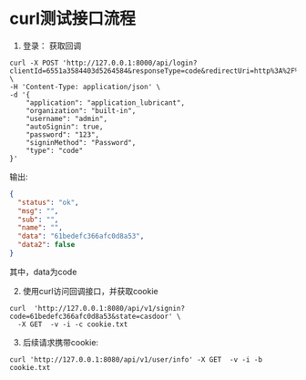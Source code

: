 # curl测试接口流程

1. 登录： 获取回调
```shell
curl -X POST 'http://127.0.0.1:8000/api/login?clientId=6551a3584403d5264584&responseType=code&redirectUri=http%3A%2F%2F127.0.0.1%3A8080%2Fapi%2Fv1%2Fsignin&type=code&scope=read&state=casdoor&nonce=&code_challenge_method=&code_challenge=' \
-H 'Content-Type: application/json' \
-d '{
    "application": "application_lubricant",
    "organization": "built-in",
    "username": "admin",
    "autoSignin": true,
    "password": "123",
    "signinMethod": "Password",
    "type": "code"
}'
```

输出:
```json
{
  "status": "ok",
  "msg": "",
  "sub": "",
  "name": "",
  "data": "61bedefc366afc0d8a53",
  "data2": false
}
```
其中，data为code

2. 使用curl访问回调接口，并获取cookie
```shell
curl  'http://127.0.0.1:8080/api/v1/signin?code=61bedefc366afc0d8a53&state=casdoor' \
  -X GET  -v -i -c cookie.txt
```

3. 后续请求携带cookie:
```shell
curl 'http://127.0.0.1:8080/api/v1/user/info' -X GET  -v -i -b cookie.txt
```


